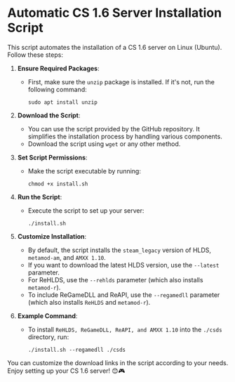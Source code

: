 # Automatic CS 1.6 Server Installation Script

This script automates the installation of a CS 1.6 server on Linux (Ubuntu). Follow these steps:

1. **Ensure Required Packages**:
   - First, make sure the `unzip` package is installed. If it's not, run the following command:
     ```
     sudo apt install unzip
     ```

2. **Download the Script**:
   - You can use the script provided by the GitHub repository. It simplifies the installation process by handling various components.
   - Download the script using `wget` or any other method.

3. **Set Script Permissions**:
   - Make the script executable by running:
     ```
     chmod +x install.sh
     ```

4. **Run the Script**:
   - Execute the script to set up your server:
     ```
     ./install.sh
     ```

5. **Customize Installation**:
   - By default, the script installs the `steam_legacy` version of HLDS, `metamod-am`, and `AMXX 1.10`.
   - If you want to download the latest HLDS version, use the `--latest` parameter.
   - For ReHLDS, use the `--rehlds` parameter (which also installs `metamod-r`).
   - To include ReGameDLL and ReAPI, use the `--regamedll` parameter (which also installs `ReHLDS` and `metamod-r`).

6. **Example Command**:
   - To install `ReHLDS, ReGameDLL, ReAPI, and AMXX 1.10` into the `./csds` directory, run:
     ```
     ./install.sh --regamedll ./csds
     ```

You can customize the download links in the script according to your needs. Enjoy setting up your CS 1.6 server! 😊🎮
